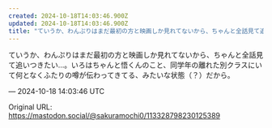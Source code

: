```yaml
---
created: 2024-10-18T14:03:46.900Z
updated: 2024-10-18T14:03:46.900Z
title: "ていうか、わんぷりはまだ最初の方と映画しか見れてないから、ちゃんと全話見て追いつきたい…。いろはちゃんと悟くんのこと、同学年の離れた別クラスにいて何となくふたり[...]"
---
```


<p>ていうか、わんぷりはまだ最初の方と映画しか見れてないから、ちゃんと全話見て追いつきたい…。いろはちゃんと悟くんのこと、同学年の離れた別クラスにいて何となくふたりの噂が伝わってきてる、みたいな状態（？）だから。</p>

&mdash; 2024-10-18 14:03:46 UTC

Original URL: https://mastodon.social/@sakuramochi0/113328798230125389
